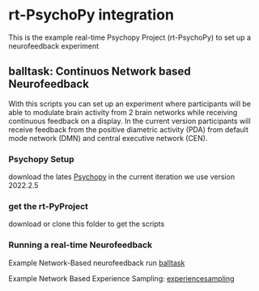 
# rt-PsychoPy integration

This is the example real-time Psychopy Project (rt-PsychoPy) to set up a neurofeedback experiment

## balltask: Continuos Network based Neurofeedback

With this scripts you can set up an experiment where participants will be able to modulate brain activity from 2 brain networks while receiving continuous feedback on a display. In the current version participants will receive feedback from the positive diametric activity (PDA) from default mode network (DMN) and central executive network (CEN).

### Psychopy Setup

download the lates [Psychopy](https://www.psychopy.org/download.html) in the current iteration we use version 2022.2.5

### get the rt-PyProject

download or clone this folder to get the scripts

### Running a real-time Neurofeedback

Example Network-Based neurofeedback run [balltask](https://github.com/cccbauer/sharp2/tree/main/rt-Psychopy/balltask)

Example Network Based Experience Sampling: [experiencesampling](https://github.com/cccbauer/sharp2/tree/main/rt-Psychopy/experiencesampling)
